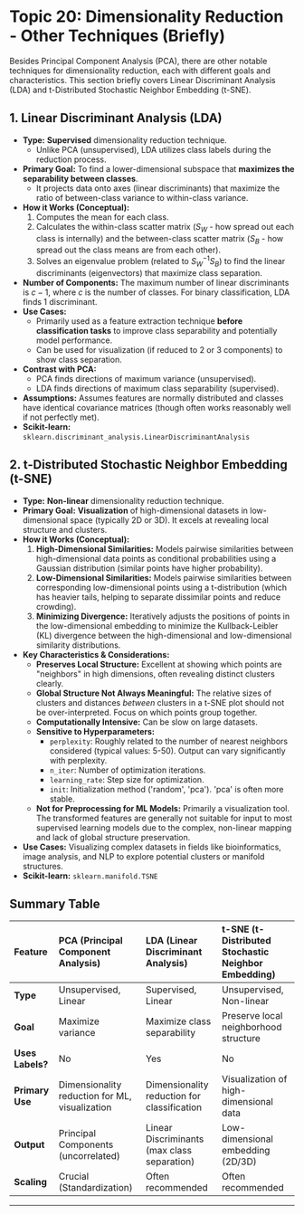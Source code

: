 # Topic 20: Dimensionality Reduction - Other Techniques (Briefly)

Besides Principal Component Analysis (PCA), there are other notable techniques for dimensionality reduction, each with different goals and characteristics. This section briefly covers Linear Discriminant Analysis (LDA) and t-Distributed Stochastic Neighbor Embedding (t-SNE).

## 1. Linear Discriminant Analysis (LDA)

* **Type:** **Supervised** dimensionality reduction technique.
    * Unlike PCA (unsupervised), LDA utilizes class labels during the reduction process.
* **Primary Goal:** To find a lower-dimensional subspace that **maximizes the separability between classes**.
    * It projects data onto axes (linear discriminants) that maximize the ratio of between-class variance to within-class variance.
* **How it Works (Conceptual):**
    1.  Computes the mean for each class.
    2.  Calculates the within-class scatter matrix ($S_W$ - how spread out each class is internally) and the between-class scatter matrix ($S_B$ - how spread out the class means are from each other).
    3.  Solves an eigenvalue problem (related to $S_W^{-1}S_B$) to find the linear discriminants (eigenvectors) that maximize class separation.
* **Number of Components:** The maximum number of linear discriminants is $c-1$, where $c$ is the number of classes. For binary classification, LDA finds 1 discriminant.
* **Use Cases:**
    * Primarily used as a feature extraction technique **before classification tasks** to improve class separability and potentially model performance.
    * Can be used for visualization (if reduced to 2 or 3 components) to show class separation.
* **Contrast with PCA:**
    * PCA finds directions of maximum variance (unsupervised).
    * LDA finds directions of maximum class separability (supervised).
* **Assumptions:** Assumes features are normally distributed and classes have identical covariance matrices (though often works reasonably well if not perfectly met).
* **Scikit-learn:** `sklearn.discriminant_analysis.LinearDiscriminantAnalysis`

## 2. t-Distributed Stochastic Neighbor Embedding (t-SNE)

* **Type:** **Non-linear** dimensionality reduction technique.
* **Primary Goal:** **Visualization** of high-dimensional datasets in low-dimensional space (typically 2D or 3D). It excels at revealing local structure and clusters.
* **How it Works (Conceptual):**
    1.  **High-Dimensional Similarities:** Models pairwise similarities between high-dimensional data points as conditional probabilities using a Gaussian distribution (similar points have higher probability).
    2.  **Low-Dimensional Similarities:** Models pairwise similarities between corresponding low-dimensional points using a t-distribution (which has heavier tails, helping to separate dissimilar points and reduce crowding).
    3.  **Minimizing Divergence:** Iteratively adjusts the positions of points in the low-dimensional embedding to minimize the Kullback-Leibler (KL) divergence between the high-dimensional and low-dimensional similarity distributions.
* **Key Characteristics & Considerations:**
    * **Preserves Local Structure:** Excellent at showing which points are "neighbors" in high dimensions, often revealing distinct clusters clearly.
    * **Global Structure Not Always Meaningful:** The relative sizes of clusters and distances *between* clusters in a t-SNE plot should not be over-interpreted. Focus on which points group together.
    * **Computationally Intensive:** Can be slow on large datasets.
    * **Sensitive to Hyperparameters:**
        * `perplexity`: Roughly related to the number of nearest neighbors considered (typical values: 5-50). Output can vary significantly with perplexity.
        * `n_iter`: Number of optimization iterations.
        * `learning_rate`: Step size for optimization.
        * `init`: Initialization method ('random', 'pca'). 'pca' is often more stable.
    * **Not for Preprocessing for ML Models:** Primarily a visualization tool. The transformed features are generally not suitable for input to most supervised learning models due to the complex, non-linear mapping and lack of global structure preservation.
* **Use Cases:** Visualizing complex datasets in fields like bioinformatics, image analysis, and NLP to explore potential clusters or manifold structures.
* **Scikit-learn:** `sklearn.manifold.TSNE`

## Summary Table

| Feature          | PCA (Principal Component Analysis)                 | LDA (Linear Discriminant Analysis)              | t-SNE (t-Distributed Stochastic Neighbor Embedding) |
| :--------------- | :------------------------------------------------- | :---------------------------------------------- | :------------------------------------------------ |
| **Type** | Unsupervised, Linear                             | Supervised, Linear                              | Unsupervised, Non-linear                          |
| **Goal** | Maximize variance                                  | Maximize class separability                     | Preserve local neighborhood structure             |
| **Uses Labels?** | No                                                 | Yes                                             | No                                                |
| **Primary Use** | Dimensionality reduction for ML, visualization     | Dimensionality reduction for classification     | Visualization of high-dimensional data            |
| **Output** | Principal Components (uncorrelated)                | Linear Discriminants (max class separation)     | Low-dimensional embedding (2D/3D)                 |
| **Scaling** | Crucial (Standardization)                        | Often recommended                               | Often recommended                                 |

---